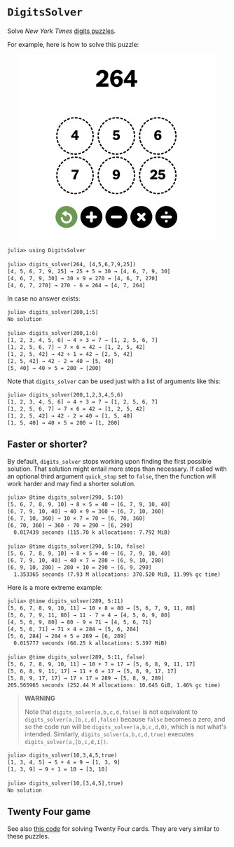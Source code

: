 # `DigitsSolver`
Solve *New York Times* [digits puzzles](https://www.nytimes.com/games/digits).

For example, here is how to solve this puzzle:

<p align="center">
    <img src="digits-example.png" alt= “” width="451" height="422">
</p>

```
julia> using DigitsSolver

julia> digits_solver(264, [4,5,6,7,9,25])
[4, 5, 6, 7, 9, 25] → 25 + 5 = 30 → [4, 6, 7, 9, 30]
[4, 6, 7, 9, 30] → 30 × 9 = 270 → [4, 6, 7, 270]
[4, 6, 7, 270] → 270 - 6 = 264 → [4, 7, 264]
```

In case no answer exists:
```
julia> digits_solver(200,1:5)
No solution

julia> digits_solver(200,1:6)
[1, 2, 3, 4, 5, 6] → 4 + 3 = 7 → [1, 2, 5, 6, 7]
[1, 2, 5, 6, 7] → 7 × 6 = 42 → [1, 2, 5, 42]
[1, 2, 5, 42] → 42 ÷ 1 = 42 → [2, 5, 42]
[2, 5, 42] → 42 - 2 = 40 → [5, 40]
[5, 40] → 40 × 5 = 200 → [200]
```

Note that `digits_solver` can be used just with a list of arguments like this:
```
julia> digits_solver(200,1,2,3,4,5,6)
[1, 2, 3, 4, 5, 6] → 4 + 3 = 7 → [1, 2, 5, 6, 7]
[1, 2, 5, 6, 7] → 7 × 6 = 42 → [1, 2, 5, 42]
[1, 2, 5, 42] → 42 - 2 = 40 → [1, 5, 40]
[1, 5, 40] → 40 × 5 = 200 → [1, 200]
```

## Faster or shorter?

By default, `digits_solver` stops working upon finding the first possible solution. That solution
might entail more steps than necessary. If called with an optional third argument `quick_stop` 
set to `false`, then the function will work harder and may find a shorter solution.
```
julia> @time digits_solver(290, 5:10)
[5, 6, 7, 8, 9, 10] → 8 × 5 = 40 → [6, 7, 9, 10, 40]
[6, 7, 9, 10, 40] → 40 × 9 = 360 → [6, 7, 10, 360]
[6, 7, 10, 360] → 10 × 7 = 70 → [6, 70, 360]
[6, 70, 360] → 360 - 70 = 290 → [6, 290]
  0.017439 seconds (115.70 k allocations: 7.792 MiB)

julia> @time digits_solver(290, 5:10, false)
[5, 6, 7, 8, 9, 10] → 8 × 5 = 40 → [6, 7, 9, 10, 40]
[6, 7, 9, 10, 40] → 40 × 7 = 280 → [6, 9, 10, 280]
[6, 9, 10, 280] → 280 + 10 = 290 → [6, 9, 290]
  1.353365 seconds (7.93 M allocations: 370.520 MiB, 11.99% gc time)
```

Here is a more extreme example:
```
julia> @time digits_solver(289, 5:11)
[5, 6, 7, 8, 9, 10, 11] → 10 × 8 = 80 → [5, 6, 7, 9, 11, 80]
[5, 6, 7, 9, 11, 80] → 11 - 7 = 4 → [4, 5, 6, 9, 80]
[4, 5, 6, 9, 80] → 80 - 9 = 71 → [4, 5, 6, 71]
[4, 5, 6, 71] → 71 × 4 = 284 → [5, 6, 284]
[5, 6, 284] → 284 + 5 = 289 → [6, 289]
  0.015777 seconds (66.25 k allocations: 5.397 MiB)

julia> @time digits_solver(289, 5:11, false)
[5, 6, 7, 8, 9, 10, 11] → 10 + 7 = 17 → [5, 6, 8, 9, 11, 17]
[5, 6, 8, 9, 11, 17] → 11 + 6 = 17 → [5, 8, 9, 17, 17]
[5, 8, 9, 17, 17] → 17 × 17 = 289 → [5, 8, 9, 289]
205.565965 seconds (252.44 M allocations: 10.645 GiB, 1.46% gc time)
```

> **WARNING** 
>
>Note that `digits_solver(a,b,c,d,false)` is not equivalent to `digits_solver(a,[b,c,d],false)` because `false` becomes a zero, and so the code run will be `digits_solver(a,b,c,d,0)`, which is not what's intended. Similarly, `digits_solver(a,b,c,d,true)` executes `digits_solver(a,[b,c,d,1])`.
```
julia> digits_solver(10,3,4,5,true)
[1, 3, 4, 5] → 5 + 4 = 9 → [1, 3, 9]
[1, 3, 9] → 9 + 1 = 10 → [3, 10]

julia> digits_solver(10,[3,4,5],true)
No solution
```


## Twenty Four game 

See also [this code](https://github.com/scheinerman/TwentyFour.jl) for solving Twenty Four cards. They are very similar to these puzzles.
